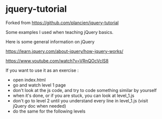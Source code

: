 jquery-tutorial
===============

Forked from https://github.com/plancien/jquery-tutorial

Some examples I used when teaching jQuery basics.

Here is some general information on jQuery

https://learn.jquery.com/about-jquery/how-jquery-works/

https://www.youtube.com/watch?v=VRnQOcVclS8

If you want to use it as an exercise :
* open index.html
* go and watch level 1 page
* don't look at the js code, and try to code something similar by yourself
* when it's done, or if you are stuck, you can look at level_1.js
* don't go to level 2 until you understand every line in level_1.js (visit jQuery doc when needed)
* do the same for the following levels

